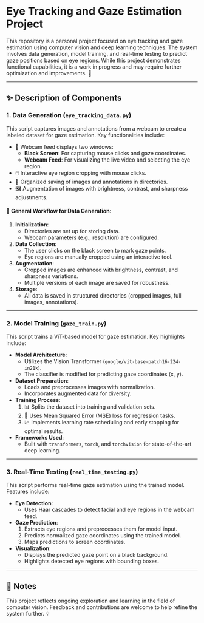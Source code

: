 # Eye Tracking and Gaze Estimation Project

This repository is a personal project focused on eye tracking and gaze estimation using computer vision and deep learning techniques. The system involves data generation, model training, and real-time testing to predict gaze positions based on eye regions. While this project demonstrates functional capabilities, it is a work in progress and may require further optimization and improvements. 🚀

---

## ✨ Description of Components

### 1. **Data Generation** (`eye_tracking_data.py`)
This script captures images and annotations from a webcam to create a labeled dataset for gaze estimation. Key functionalities include:
- 🎥 Webcam feed displays two windows: 
  - **Black Screen**: For capturing mouse clicks and gaze coordinates.
  - **Webcam Feed**: For visualizing the live video and selecting the eye region.
- 🖱️ Interactive eye region cropping with mouse clicks.
- 📂 Organized saving of images and annotations in directories.
- 🖼️ Augmentation of images with brightness, contrast, and sharpness adjustments.

#### 🔄 General Workflow for Data Generation:
1. **Initialization**: 
   - Directories are set up for storing data.
   - Webcam parameters (e.g., resolution) are configured.
2. **Data Collection**:
   - The user clicks on the black screen to mark gaze points.
   - Eye regions are manually cropped using an interactive tool.
3. **Augmentation**:
   - Cropped images are enhanced with brightness, contrast, and sharpness variations.
   - Multiple versions of each image are saved for robustness.
4. **Storage**:
   - All data is saved in structured directories (cropped images, full images, annotations).

---

### 2. **Model Training** (`gaze_train.py`)
This script trains a ViT-based model for gaze estimation. Key highlights include:
- **Model Architecture**: 
  - Utilizes the Vision Transformer (`google/vit-base-patch16-224-in21k`).
  - The classifier is modified for predicting gaze coordinates (x, y).
- **Dataset Preparation**:
  - Loads and preprocesses images with normalization.
  - Incorporates augmented data for diversity.
- **Training Process**:
  1. 📊 Splits the dataset into training and validation sets.
  2. 🎯 Uses Mean Squared Error (MSE) loss for regression tasks.
  3. 📈 Implements learning rate scheduling and early stopping for optimal results.
- **Frameworks Used**: 
  - Built with `transformers`, `torch`, and `torchvision` for state-of-the-art deep learning.

---

### 3. **Real-Time Testing** (`real_time_testing.py`)
This script performs real-time gaze estimation using the trained model. Features include:
- **Eye Detection**: 
  - Uses Haar cascades to detect facial and eye regions in the webcam feed.
- **Gaze Prediction**:
  1. Extracts eye regions and preprocesses them for model input.
  2. Predicts normalized gaze coordinates using the trained model.
  3. Maps predictions to screen coordinates.
- **Visualization**: 
  - Displays the predicted gaze point on a black background.
  - Highlights detected eye regions with bounding boxes.

---

## 📝 Notes
This project reflects ongoing exploration and learning in the field of computer vision. Feedback and contributions are welcome to help refine the system further. 💡
